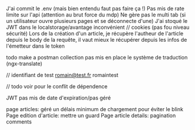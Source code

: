 J'ai commit le .env (mais bien entendu faut pas faire ça !)
Pas mis de rate limite sur l'api (attention au brut force du mdp)
Ne gère pas le multi tab (si un utilisateur ouvre plusieurs pages et se déconnecte d'une)
J'ai stoqué le JWT dans le localstorage/avantage inconvénient // cookies (pas fou niveau sécurité)
Lors de la création d'un article, je récupère l'autheur de l'article depuis le body de la requête, il vaut mieux le récupérer depuis les infos de l'émetteur dans le token

todo make a postman collection
pas mis en place le système de traduction (ngx-translate)

// identifiant de test romain@test.fr romaintest

// todo voir pour le conflit de dépendence

JWT pas mis de date d'expiration/pas géré

page articles: géré un délais minimum de chargement pour éviter le blink
Page edition d'article: mettre un guard
Page article details: pagination comments
